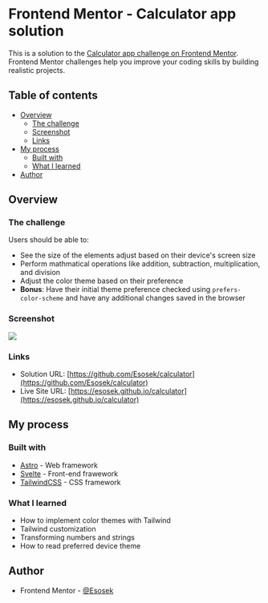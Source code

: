 # Frontend Mentor - Calculator app solution

This is a solution to the [Calculator app challenge on Frontend Mentor](https://www.frontendmentor.io/challenges/calculator-app-9lteq5N29). Frontend Mentor challenges help you improve your coding skills by building realistic projects. 

## Table of contents

- [Overview](#overview)
  - [The challenge](#the-challenge)
  - [Screenshot](#screenshot)
  - [Links](#links)
- [My process](#my-process)
  - [Built with](#built-with)
  - [What I learned](#what-i-learned)
- [Author](#author)

## Overview

### The challenge

Users should be able to:

- See the size of the elements adjust based on their device's screen size
- Perform mathmatical operations like addition, subtraction, multiplication, and division
- Adjust the color theme based on their preference
- **Bonus**: Have their initial theme preference checked using `prefers-color-scheme` and have any additional changes saved in the browser

### Screenshot

![](/screenshot.png)

### Links

- Solution URL: [https://github.com/Esosek/calculator](https://github.com/Esosek/calculator)
- Live Site URL: [https://esosek.github.io/calculator](https://esosek.github.io/calculator)

## My process

### Built with

- [Astro](https://astro.build/) - Web framework
- [Svelte](https://svelte.dev/) - Front-end frawework
- [TailwindCSS](https://tailwindcss.com/) - CSS framework

### What I learned

- How to implement color themes with Tailwind
- Tailwind customization
- Transforming numbers and strings
- How to read preferred device theme

## Author

- Frontend Mentor - [@Esosek](https://www.frontendmentor.io/profile/Esosek)